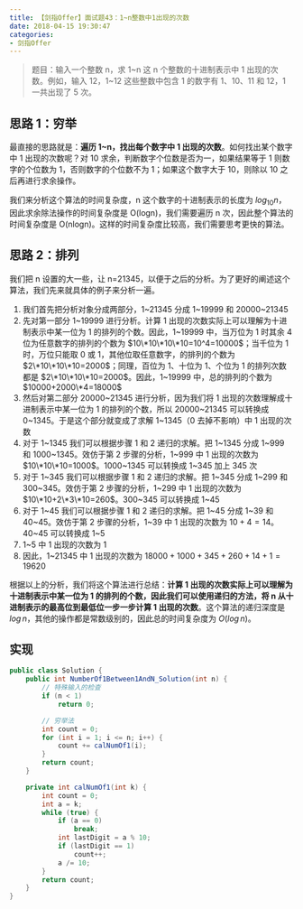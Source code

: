 ```yaml
---
title: 【剑指Offer】面试题43：1~n整数中1出现的次数
date: 2018-04-15 19:30:47
categories:
- 剑指Offer
---
```


> 题目：输入一个整数 n，求 1~n 这 n 个整数的十进制表示中 1 出现的次数。例如，输入 12，1~12 这些整数中包含 1 的数字有 1、10、11 和 12，1 一共出现了 5 次。

<!-- more -->

## 思路 1：穷举

最直接的思路就是：**遍历 1~n，找出每个数字中 1 出现的次数**。如何找出某个数字中 1 出现的次数呢？对 10 求余，判断数字个位数是否为一，如果结果等于 1 则数字的个位数为 1，否则数字的个位数不为 1；如果这个数字大于 10，则除以 10 之后再进行求余操作。

我们来分析这个算法的时间复杂度，n 这个数字的十进制表示的长度为 $log_{10 }n$，因此求余除法操作的时间复杂度是 O(logn)，我们需要遍历 n 次，因此整个算法的时间复杂度是 O(nlogn)。这样的时间复杂度比较高，我们需要思考更快的算法。

## 思路 2：排列

我们把 n 设置的大一些，让 n=21345，以便于之后的分析。为了更好的阐述这个算法，我们先来就具体的例子来分析一遍。

1. 我们首先把分析对象分成两部分，1~21345 分成 1~19999 和 20000~21345
2. 先对第一部分 1~19999 进行分析。计算 1 出现的次数实际上可以理解为十进制表示中某一位为 1 的排列的个数。因此，1~19999 中，当万位为 1 时其余 4 位为任意数字的排列的个数为 $10\*10\*10\*10=10^4=10000$；当千位为 1 时，万位只能取 0 或 1，其他位取任意数字，的排列的个数为 $2\*10\*10\*10=2000$；同理，百位为 1、十位为 1、个位为 1 的排列次数都是 $2\*10\*10\*10=2000$。因此，1~19999 中，总的排列的个数为 $10000+2000\*4=18000$
3. 然后对第二部分 20000~21345 进行分析，因为我们将 1 出现的次数理解成十进制表示中某一位为 1 的排列的个数，所以 20000~21345 可以转换成 0~1345。于是这个部分就变成了求解 1~1345（0 去掉不影响）中 1 出现的次数
4. 对于 1~1345 我们可以根据步骤 1 和 2 递归的求解。把 1~1345 分成 1~999 和 1000~1345。效仿于第 2 步骤的分析，1~999 中 1 出现的次数为 $10\*10\*10=1000$。1000~1345 可以转换成 1~345 加上 345 次
5. 对于 1~345 我们可以根据步骤 1 和 2 递归的求解。把 1~345 分成 1~299 和 300~345。效仿于第 2 步骤的分析，1~299 中 1 出现的次数为 $10\*10+2\*3\*10=260$。300~345 可以转换成 1~45
6. 对于 1~45 我们可以根据步骤 1 和 2 递归的求解。把 1~45 分成 1~39 和 40~45。效仿于第 2 步骤的分析，1~39 中 1 出现的次数为 $10+4=14$。40~45 可以转换成 1~5
7. 1~5 中 1 出现的次数为 1
8. 因此，1~21345 中 1 出现的次数为 $18000+1000+345+260+14+1=19620$

根据以上的分析，我们将这个算法进行总结：**计算 1 出现的次数实际上可以理解为十进制表示中某一位为 1 的排列的个数，因此我们可以使用递归的方法，将 n 从十进制表示的最高位到最低位一步一步计算 1 出现的次数**。这个算法的递归深度是 $log\,n$，其他的操作都是常数级别的，因此总的时间复杂度为 $O(log\,n)$。

## 实现

```java
public class Solution {
    public int NumberOf1Between1AndN_Solution(int n) {
        // 特殊输入的检查
        if (n < 1)
            return 0;

        // 穷举法
        int count = 0;
        for (int i = 1; i <= n; i++) {
            count += calNumOf1(i);
        }
        return count;
    }

    private int calNumOf1(int k) {
        int count = 0;
        int a = k;
        while (true) {
            if (a == 0)
                break;
            int lastDigit = a % 10;
            if (lastDigit == 1)
                count++;
            a /= 10;
        }
        return count;
    }
}
```